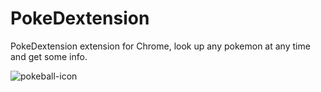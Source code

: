 # PokeDextension
PokeDextension extension for Chrome, look up any pokemon at any time and get some info.


![pokeball-icon](https://github.com/DanteB918/PokeDextension/assets/100642899/34902143-b21c-4b18-8be5-67c6cff5ef1a)
